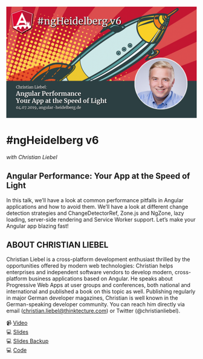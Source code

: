 ![ngHeidelbergv6.jpg](ngHeidelbergv6.png)

# #ngHeidelberg v6
_with Christian Liebel_

## Angular Performance: Your App at the Speed of Light

In this talk, we’ll have a look at common performance pitfalls in Angular applications and how to avoid them. We’ll have a look at different change detection strategies and ChangeDetectorRef, Zone.js and NgZone, lazy loading, server-side rendering and Service Worker support. Let’s make your Angular app blazing fast!


## ABOUT CHRISTIAN LIEBEL

Christian Liebel is a cross-platform development enthusiast thrilled by the opportunities offered by modern web technologies: Christian helps enterprises and independent software vendors to develop modern, cross-platform business applications based on Angular. He speaks about Progressive Web Apps at user groups and conferences, both national and international and published a book on this topic as well. Publishing regularly in major German developer magazines, Christian is well known in the German-speaking developer community. You can reach him directly via email (christian.liebel@thinktecture.com) or Twitter (@christianliebel).

📹 [Video](https://youtu.be/SY7-8JJAtGM)  
💻 [Slides](https://speakerdeck.com/christianliebel/angular-performance-your-app-at-the-speed-of-light)  
💻 [Slides Backup](slides-angular-performance.pdf)  
💻 [Code](https://github.com/christianliebel/ngheidelberg-v6-perf)  
